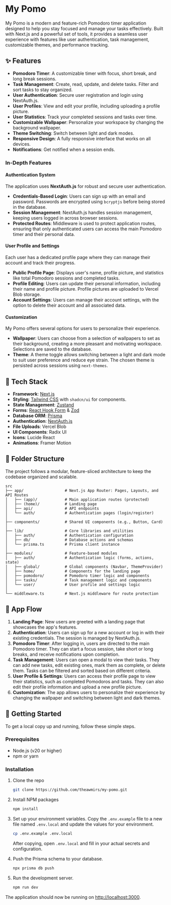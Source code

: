# My Pomo

My Pomo is a modern and feature-rich Pomodoro timer application designed to help you stay focused and manage your tasks effectively. Built with Next.js and a powerful set of tools, it provides a seamless user experience with features like user authentication, task management, customizable themes, and performance tracking.

## ✨ Features

- **Pomodoro Timer**: A customizable timer with focus, short break, and long break sessions.
- **Task Management**: Create, read, update, and delete tasks. Filter and sort tasks to stay organized.
- **User Authentication**: Secure user registration and login using NextAuth.js.
- **User Profiles**: View and edit your profile, including uploading a profile picture.
- **User Statistics**: Track your completed sessions and tasks over time.
- **Customizable Wallpaper**: Personalize your workspace by changing the background wallpaper.
- **Theme Switching**: Switch between light and dark modes.
- **Responsive Design**: A fully responsive interface that works on all devices.
- **Notifications**: Get notified when a session ends.

### In-Depth Features

#### Authentication System

The application uses **NextAuth.js** for robust and secure user authentication.

- **Credentials-Based Login**: Users can sign up with an email and password. Passwords are encrypted using `bcryptjs` before being stored in the database.
- **Session Management**: NextAuth.js handles session management, keeping users logged in across browser sessions.
- **Protected Routes**: Middleware is used to protect application routes, ensuring that only authenticated users can access the main Pomodoro timer and their personal data.

#### User Profile and Settings

Each user has a dedicated profile page where they can manage their account and track their progress.

- **Public Profile Page**: Displays user's name, profile picture, and statistics like total Pomodoro sessions and completed tasks.
- **Profile Editing**: Users can update their personal information, including their name and profile picture. Profile pictures are uploaded to Vercel Blob storage.
- **Account Settings**: Users can manage their account settings, with the option to delete their account and all associated data.

#### Customization

My Pomo offers several options for users to personalize their experience.

- **Wallpaper**: Users can choose from a selection of wallpapers to set as their background, creating a more pleasant and motivating workspace. Selections are saved to the database.
- **Theme**: A theme toggle allows switching between a light and dark mode to suit user preference and reduce eye strain. The chosen theme is persisted across sessions using `next-themes`.

## 🚀 Tech Stack

- **Framework**: [Next.js](https://nextjs.org/)
- **Styling**: [Tailwind CSS](https://tailwindcss.com/) with `shadcn/ui` for components.
- **State Management**: [Zustand](https://github.com/pmndrs/zustand)
- **Forms**: [React Hook Form](https://react-hook-form.com/) & [Zod](https://zod.dev/)
- **Database ORM**: [Prisma](https://www.prisma.io/)
- **Authentication**: [NextAuth.js](https://next-auth.js.org/)
- **File Uploads**: Vercel Blob
- **UI Components**: Radix UI
- **Icons**: Lucide React
- **Animations**: Framer Motion

## 📂 Folder Structure

The project follows a modular, feature-sliced architecture to keep the codebase organized and scalable.

```
src
├── app/                  # Next.js App Router: Pages, Layouts, and API Routes
│   ├── (app)/            # Main application routes (protected)
│   ├── (home)/           # Landing page
│   ├── api/              # API endpoints
│   └── auth/             # Authentication pages (login/register)
│
├── components/           # Shared UI components (e.g., Button, Card)
│
├── lib/                  # Core libraries and utilities
│   ├── auth/             # Authentication configuration
│   ├── db/               # Database actions and schemas
│   └── prisma.ts         # Prisma client instance
│
├── modules/              # Feature-based modules
│   ├── auth/             # Authentication logic (forms, actions, state)
│   ├── global/           # Global components (Navbar, ThemeProvider)
│   ├── home/             # Components for the landing page
│   ├── pomodoro/         # Pomodoro timer logic and components
│   ├── tasks/            # Task management logic and components
│   └── user/             # User profile and settings logic
│
└── middleware.ts         # Next.js middleware for route protection
```

## 🌊 App Flow

1.  **Landing Page**: New users are greeted with a landing page that showcases the app's features.
2.  **Authentication**: Users can sign up for a new account or log in with their existing credentials. The session is managed by NextAuth.js.
3.  **Pomodoro Timer**: After logging in, users are directed to the main Pomodoro timer. They can start a focus session, take short or long breaks, and receive notifications upon completion.
4.  **Task Management**: Users can open a modal to view their tasks. They can add new tasks, edit existing ones, mark them as complete, or delete them. Tasks can be filtered and sorted based on different criteria.
5.  **User Profile & Settings**: Users can access their profile page to view their statistics, such as completed Pomodoros and tasks. They can also edit their profile information and upload a new profile picture.
6.  **Customization**: The app allows users to personalize their experience by changing the wallpaper and switching between light and dark themes.

## 🚀 Getting Started

To get a local copy up and running, follow these simple steps.

### Prerequisites

- Node.js (v20 or higher)
- npm or yarn

### Installation

1.  Clone the repo
    ```sh
    git clone https://github.com/theawmirs/my-pomo.git
    ```
2.  Install NPM packages
    ```sh
    npm install
    ```
3.  Set up your environment variables. Copy the `.env.example` file to a new file named `.env.local` and update the values for your environment.

    ```sh
    cp .env.example .env.local
    ```

    After copying, open `.env.local` and fill in your actual secrets and configuration.

4.  Push the Prisma schema to your database.
    ```sh
    npx prisma db push
    ```
5.  Run the development server.
    ```sh
    npm run dev
    ```

The application should now be running on [http://localhost:3000](http://localhost:3000).
